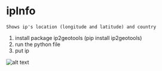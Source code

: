 # ipInfo
```
Shows ip's location (longitude and latitude) and country
```
1) install package ip2geotools (pip install ip2geotools)
2) run the python file 
3) put ip

![alt text](https://cdn.hosterdaddy.com/img-assets/404/ipaddress.png "ip")
